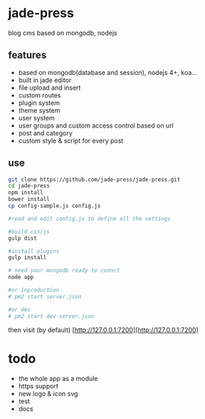 # jade-press
blog cms based on mongodb, nodejs

## features

- based on mongodb(database and session), nodejs 4+, koa...
- built in jade editor
- file upload and insert
- custom routes
- plugin system
- theme system
- user system
- user groups and custom access control based on url
- post and category
- custom style & script for every post

## use
```bash
git clone https://github.com/jade-press/jade-press.git
cd jade-press
npm install
bower install
cp config-sample.js config.js

#read and edit config.js to define all the settings 

#build css/js
gulp dist

#install plugins
gulp install

# need your mongodb ready to connct
node app

#or inproduction
# pm2 start server.json

#or dev
# pm2 start dev-server.json

```

then visit (by default) [http://127.0.0.1:7200](http://127.0.0.1:7200)

# todo
- the whole app as a module
- https support
- new logo & icon svg
- test
- docs


